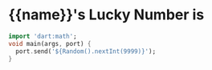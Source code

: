 # {{name}}'s Lucky Number is

```dart
import 'dart:math';
void main(args, port) {
  port.send('${Random().nextInt(9999)}');
}
```
